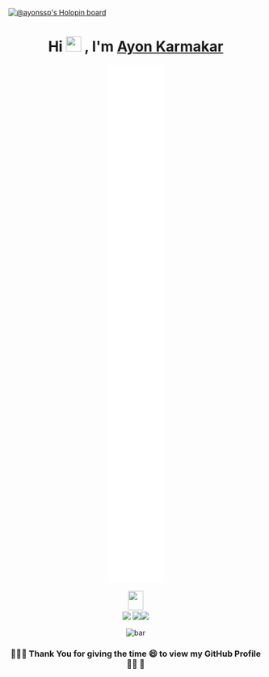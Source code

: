 [![@ayonssp's Holopin board](https://holopin.io/api/user/board?user=ayonssp)](https://holopin.io/@ayonssp)

<h1 align="center">Hi <img src="https://raw.githubusercontent.com/thepranaygupta/thepranaygupta/main/src/wave.gif" width="30px" height="30px"> , I'm <a href='https://linktr.ee/AYON_SSP' target="_blank">Ayon Karmakar</a></h1>

<!-- <h3 align="center">A technocrat who loves to Learn And Develop !</h3> -->

<p align="center">
    <img src="github-metrics.svg" >
</p>


<div align="center">

<img src = "https://media2.giphy.com/media/QssGEmpkyEOhBCb7e1/giphy.gif?cid=ecf05e47a0n3gi1bfqntqmob8g9aid1oyj2wr3ds3mg700bl&rid=giphy.gif" width = 30px height="38">
</div>


<div align="center">

<img src="https://media.giphy.com/media/qjqUcgIyRjsl2/giphy.gif" width="50" /> 
<a href="https://visitorbadge.io/status?path=AYON_SSP"><img src="https://api.visitorbadge.io/api/combined?path=AYON_SSP&label=AYON%20(VISITORS)&labelColor=%232ccce4&countColor=%23697689" /></a><img src="https://media.giphy.com/media/qjqUcgIyRjsl2/giphy.gif" width="50" />

![bar](https://spotify-bar.vercel.app/api/now-playing)
### 👩‍🚀🚀 Thank You for giving the time 😄 to view my GitHub  Profile 👩‍🚀 🚀
</div>